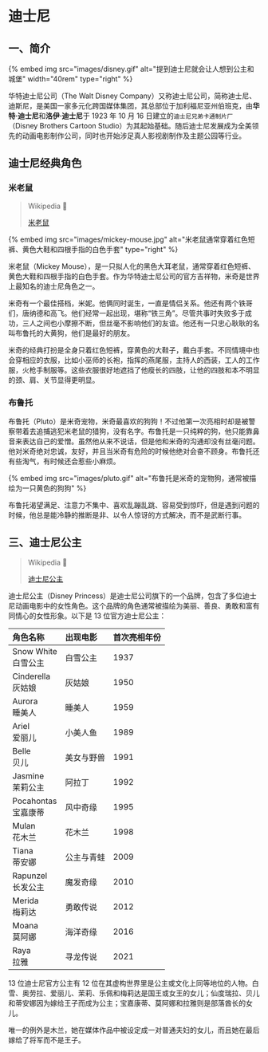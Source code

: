 # 迪士尼

## 一、简介

{% embed img src="images/disney.gif" alt="提到迪士尼就会让人想到公主和城堡" width="40rem" type="right" %}

华特迪士尼公司（The Walt Disney Company）又称迪士尼公司，简称迪士尼、迪斯尼，是美国一家多元化跨国媒体集团，其总部位于加利福尼亚州伯班克，由**华特·迪士尼**和**洛伊·迪士尼**于 1923 年 10 月 16 日建立的`迪士尼兄弟卡通制片厂`（Disney Brothers Cartoon Studio）为其起始基础。随后迪士尼发展成为全美领先的动画电影制作公司，同时也开始涉足真人影视剧制作及主题公园等行业。

## 迪士尼经典角色

### 米老鼠

> Wikipedia 📝
>
> [米老鼠](https://zh.wikipedia.org/wiki/米老鼠)

{% embed img src="images/mickey-mouse.jpg" alt="米老鼠通常穿着红色短裤、黄色大鞋和四根手指的白色手套" type="right" %}

米老鼠（Mickey Mouse），是一只拟人化的黑色大耳老鼠，通常穿着红色短裤、黄色大鞋和四根手指的白色手套。作为华特迪士尼公司的官方吉祥物，米奇是世界上最知名的迪士尼角色之一。

米奇有一个最佳搭档，米妮。他俩同时诞生，一直是情侣关系。他还有两个铁哥们，唐纳德和高飞。他们经常一起出现，堪称“铁三角”。尽管共事时失败多于成功，三人之间也小摩擦不断，但丝毫不影响他们的友谊。他还有一只忠心耿耿的名叫布鲁托的大黄狗，他们是最好的朋友。

米奇的经典打扮是全身只着红色短裤，穿黄色的大鞋子，戴白手套。不同情境中也会穿相应的衣服，比如小巫师的长袍，指挥的燕尾服，主持人的西装，工人的工作服，火枪手制服等。这些衣服很好地遮挡了他瘦长的四肢，让他的四肢和本不明显的颈、肩、关节显得更明显。

### 布鲁托

布鲁托（Pluto）是米奇宠物，米奇最喜欢的狗狗！不过他第一次亮相时却是被警察带着去追捕逃犯米老鼠的猎狗，没有名字。布鲁托是一只纯粹的狗，他只能靠鼻音来表达自己的爱憎。虽然他从来不说话，但是他和米奇的沟通却没有丝毫问题。 他对米奇绝对忠诚，友好，并且当米奇有危险的时候他绝对会奋不顾身。布鲁托还有些淘气，有时候还会惹些小麻烦。

{% embed img src="images/pluto.gif" alt="布鲁托是米奇的宠物狗，通常被描绘为一只黄色的狗狗" %}

布鲁托渴望满足、注意力不集中、喜欢乱蹦乱跳、容易受到惊吓，但是遇到问题的时候，他总是能冷静的推断是非、以令人惊讶的方式解决，而不是武断行事。

## 三、迪士尼公主

> Wikipedia 📝
>
> [迪士尼公主](https://zh.wikipedia.org/wiki/迪士尼公主)

迪士尼公主（Disney Princess）是迪士尼公司旗下的一个品牌，包含了多位迪士尼动画电影中的女性角色。这个品牌的角色通常被描绘为美丽、善良、勇敢和富有同情心的女性形象。以下是 13 位官方迪士尼公主：

| 角色名称                  | 出现电影   | 首次亮相年份 |
| :------------------------ | :--------- | :----------- |
| Snow White <br/> 白雪公主 | 白雪公主   | 1937         |
| Cinderella <br/> 灰姑娘   | 灰姑娘     | 1950         |
| Aurora <br/> 睡美人       | 睡美人     | 1959         |
| Ariel <br/> 爱丽儿        | 小美人鱼   | 1989         |
| Belle <br/> 贝儿          | 美女与野兽 | 1991         |
| Jasmine <br/> 茉莉公主    | 阿拉丁     | 1992         |
| Pocahontas <br/> 宝嘉康蒂 | 风中奇缘   | 1995         |
| Mulan <br/> 花木兰        | 花木兰     | 1998         |
| Tiana <br/> 蒂安娜        | 公主与青蛙 | 2009         |
| Rapunzel <br/> 长发公主   | 魔发奇缘   | 2010         |
| Merida <br/> 梅莉达       | 勇敢传说   | 2012         |
| Moana <br/> 莫阿娜        | 海洋奇缘   | 2016         |
| Raya <br/> 拉雅           | 寻龙传说   | 2021         |

13 位迪士尼官方公主有 12 位在其虚构世界里是公主或文化上同等地位的人物。白雪、奥劳拉、爱丽儿、茉莉、乐佩和梅莉达是国王或女王的女儿；仙度瑞拉、贝儿和蒂安娜因为嫁给王子而成为公主；宝嘉康蒂、莫阿娜和拉雅则是部落酋长的女儿。

唯一的例外是木兰，她在媒体作品中被设定成一对普通夫妇的女儿，而且她在最后嫁给了将军而不是王子。
